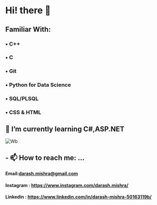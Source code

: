# Hi! there 👋

## Familiar With: 
### •	C++
### •	C
### •	Git
### •	Python for Data Science
### •	SQL/PLSQL
### •	CSS & HTML

## 🌱 I’m currently learning C#,ASP.NET

![Wb](https://user-images.githubusercontent.com/107783346/174466173-34b523d6-52f5-4486-9875-a5fa3575bf95.gif)


## - 📫 How to reach me: ...
#### Email:darash.mishra@gmail.com
#### Instagram : https://www.instagram.com/darash.mishra/
#### Linkedin : https://www.linkedin.com/in/darash-mishra-50163119b/

